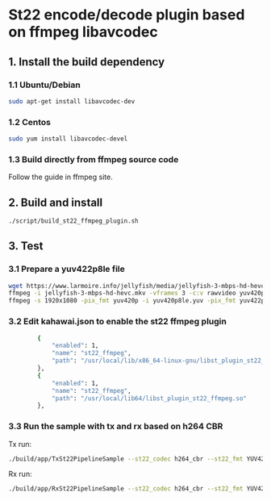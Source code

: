 # St22 encode/decode plugin based on ffmpeg libavcodec

## 1. Install the build dependency

### 1.1 Ubuntu/Debian

```bash
sudo apt-get install libavcodec-dev
```

### 1.2 Centos

```bash
sudo yum install libavcodec-devel
```

### 1.3 Build directly from ffmpeg source code

Follow the guide in ffmpeg site.

## 2. Build and install

```bash
./script/build_st22_ffmpeg_plugin.sh
```

## 3. Test

### 3.1 Prepare a yuv422p8le file

```bash
wget https://www.larmoire.info/jellyfish/media/jellyfish-3-mbps-hd-hevc.mkv
ffmpeg -i jellyfish-3-mbps-hd-hevc.mkv -vframes 3 -c:v rawvideo yuv420p8le.yuv
ffmpeg -s 1920x1080 -pix_fmt yuv420p -i yuv420p8le.yuv -pix_fmt yuv422p test_planar8.yuv
```

### 3.2 Edit kahawai.json to enable the st22 ffmpeg plugin

```bash
        {
            "enabled": 1,
            "name": "st22_ffmpeg",
            "path": "/usr/local/lib/x86_64-linux-gnu/libst_plugin_st22_ffmpeg.so"
        },
        {
            "enabled": 1,
            "name": "st22_ffmpeg",
            "path": "/usr/local/lib64/libst_plugin_st22_ffmpeg.so"
        },
```

### 3.3 Run the sample with tx and rx based on h264 CBR

Tx run:

```bash
./build/app/TxSt22PipelineSample --st22_codec h264_cbr --st22_fmt YUV422PLANAR8 --tx_url test_planar8.yuv
```

Rx run:

```bash
./build/app/RxSt22PipelineSample --st22_codec h264_cbr --st22_fmt YUV422PLANAR8 --rx_url out_planar8.yuv
```
